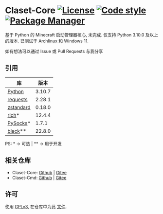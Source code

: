 
# Claset-Core [![License](https://img.shields.io/github/license/Puqns67/Claset-Core?label=License)](https://github.com/Puqns67/Claset-Core/blob/master/LICENSE) [![Code style](https://img.shields.io/badge/Code%20Style-black-000000.svg)](https://github.com/psf/black) [![Package Manager](https://img.shields.io/badge/Package%20Manager-pdm-blueviolet)](https://pdm.fming.dev)

基于 Python 的 Minecraft 启动管理器核心, 未完成.
仅支持 Python 3.10.0 及以上的版本.
已测试于 Archlinux 和 Windows 11.

如有想法可以通过 Issue 或 Pull Requests 与我分享

## 引用

| 库                                                        | 版本         |
|-----------------------------------------------------------|-------------|
|[Python](https://github.com/python/cpython)                |3.10.7       |
|[requests](https://github.com/psf/requests)                |2.28.1       |
|[zstandard](https://github.com/indygreg/python-zstandard)  |0.18.0       |
|[rich](https://github.com/Textualize/rich)*                |12.4.4       |
|[PySocks](https://github.com/Anorov/PySocks)*              |1.7.1        |
|[black](https://github.com/psf/black)**                    |22.8.0       |

PS: * -> 可选 | ** -> 用于开发

## 相关仓库

* Claset-Core: [Github](https://github.com/Puqns67/Claset-Core) | [Gitee](https://gitee.com/puqns67/Claset-Core)
* Claset-Cmd: [Github](https://github.com/Puqns67/Claset-Cmd) | [Gitee](https://gitee.com/puqns67/Claset-Cmd)

## 许可

使用 [GPLv3](https://www.gnu.org/licenses/gpl-3.0.txt), 在仓库中为此 [文件](./LICENSE).
